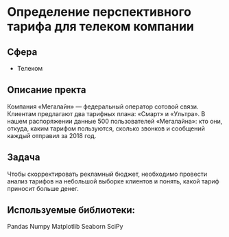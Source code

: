 # Определение перспективного тарифа для телеком компании

## Сфера
* Телеком

## Описание пректа
Компания «Мегалайн» — федеральный оператор сотовой связи. Клиентам предлагают два тарифных плана: «Смарт» и «Ультра».
В нашем распоряжении данные 500 пользователей «Мегалайна»: кто они, откуда, каким тарифом пользуются, сколько звонков и сообщений каждый отправил за 2018 год. 

## Задача
Чтобы скорректировать рекламный бюджет, необходимо провести анализ тарифов на небольшой выборке клиентов и понять, какой тариф приносит больше денег.

## Используемые библиотеки:   

Pandas
Numpy
Matplotlib
Seaborn
SciPy
